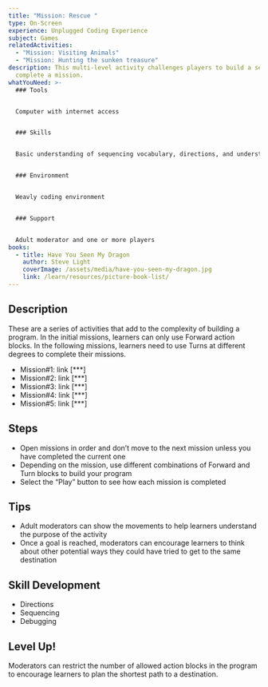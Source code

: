 ```yaml
---
title: "Mission: Rescue "
type: On-Screen
experience: Unplugged Coding Experience
subject: Games
relatedActivities:
  - "Mission: Visiting Animals"
  - "Mission: Hunting the sunken treasure"
description: This multi-level activity challenges players to build a sequence to
  complete a mission.
whatYouNeed: >-
  ### Tools


  Computer with internet access


  ### Skills


  Basic understanding of sequencing vocabulary, directions, and understanding of the selected coding environment


  ### Environment


  Weavly coding environment


  ### Support


  Adult moderator and one or more players
books:
  - title: Have You Seen My Dragon
    author: Steve Light
    coverImage: /assets/media/have-you-seen-my-dragon.jpg
    link: /learn/resources/picture-book-list/
---
```

## Description

These are a series of activities that add to the complexity of building a program. In the initial missions, learners can only use Forward action blocks. In the following missions, learners need to use Turns at different degrees to complete their missions.

* Mission#1: link \[\*\**]
* Mission#2: link \[\*\**]
* Mission#3: link \[\*\**]
* Mission#4: link \[\*\**]
* Mission#5: link \[\*\**]

## Steps

* Open missions in order and don’t move to the next mission unless you have completed the current one
* Depending on the mission, use different combinations of Forward and Turn blocks to build your program
* Select the “Play” button to see how each mission is completed

## Tips

* Adult moderators can show the movements to help learners understand the purpose of the activity
* Once a goal is reached, moderators can encourage learners to think about other potential ways they could have tried to get to the same destination

## Skill Development

* Directions
* Sequencing
* Debugging

## Level Up!

Moderators can restrict the number of allowed action blocks in the program to encourage learners to plan the shortest path to a destination.